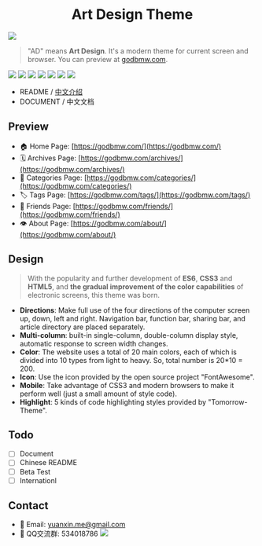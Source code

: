 <h1 align="center">Art Design Theme</h1>

![](https://godbmw.com/blog-static/images/%E5%BC%80%E6%BA%90%E9%A1%B9%E7%9B%AE/Theme-AD%E4%B8%AD%E6%96%87%E6%96%87%E6%A1%A3/%E9%A6%96%E9%A1%B5.png)

> "AD" means **Art Design**. It's a modern theme for current screen and browser. You can preview at [godbmw.com](https://godbmw.com/).

[![](https://img.shields.io/badge/made_with-love-ff69b4.svg?style=popout-square)](https://godbmw.com/)
[![](https://img.shields.io/badge/build-passing-success.svg?style=popout-square)](https://github.com/dongyuanxin/theme-ad)
[![](https://img.shields.io/badge/code_size-127KB-ff9800.svg?style=popout-square)](https://godbmw.com/)
[![](https://img.shields.io/badge/release-v1.0.0--beta.0-blue.svg?style=popout-square)](https://github.com/dongyuanxin/theme-ad/releases)
[![](https://img.shields.io/badge/hexo-≥v3.0-blue.svg?style=popout-square)](https://hexo.io/)
[![](https://img.shields.io/badge/leancloud-v3.11.1-blue.svg?style=popout-square)](https://leancloud.cn/)
[![](https://img.shields.io/badge/license-MIT-blue.svg?style=popout-square)](https://github.com/dongyuanxin/theme-ad)

- README / [中文介绍](./README.cn.md)
- DOCUMENT / 中文文档

## Preview

- 🏠 Home Page: [https://godbmw.com/](https://godbmw.com/)
- 🗓️ Archives Page: [https://godbmw.com/archives/](https://godbmw.com/archives/)
- 🔖 Categories Page: [https://godbmw.com/categories/](https://godbmw.com/categories/)
- 🏷️ Tags Page: [https://godbmw.com/tags/](https://godbmw.com/tags/)
- 💏 Friends Page: [https://godbmw.com/friends/](https://godbmw.com/friends/)
- 👁️ About Page: [https://godbmw.com/about/](https://godbmw.com/about/)

## Design

> With the popularity and further development of **ES6**, **CSS3** and **HTML5**, and **the gradual improvement of the color capabilities** of electronic screens, this theme was born.

- **Directions**: Make full use of the four directions of the computer screen up, down, left and right. Navigation bar, function bar, sharing bar, and article directory are placed separately.
- **Multi-column**: built-in single-column, double-column display style, automatic response to screen width changes.
- **Color**: The website uses a total of 20 main colors, each of which is divided into 10 types from light to heavy. So, total number is 20*10 = 200.
- **Icon**: Use the icon provided by the open source project "FontAwesome".
- **Mobile**: Take advantage of CSS3 and modern browsers to make it perform well (just a small amount of style code).
- **Highlight**: 5 kinds of code highlighting styles provided by "Tomorrow-Theme".

## Todo

- [ ] Document
- [ ] Chinese README
- [ ] Beta Test
- [ ] Internationl

## Contact

- 📧 Email: yuanxin.me@gmail.com
- 🐧 QQ交流群: 534018786
    ![](https://godbmw.com/blog-static/images/开源项目/开源博客-theme-bmw-微声版发布/qq.png)